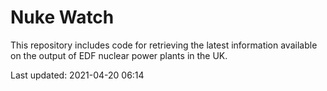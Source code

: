 # Nuke Watch

This repository includes code for retrieving the latest information available on the output of EDF nuclear power plants in the UK.

Last updated: 2021-04-20 06:14